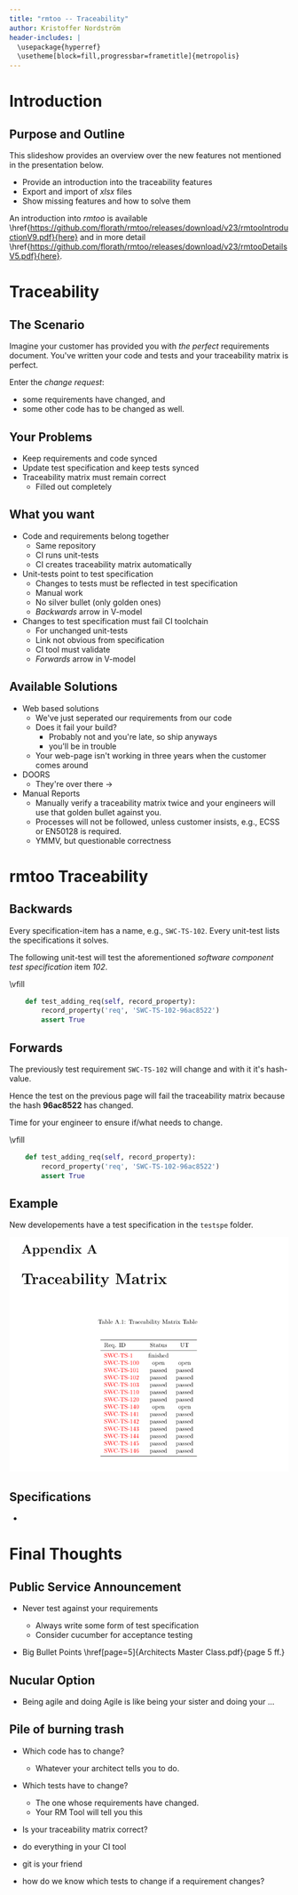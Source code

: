 ```yaml
---
title: "rmtoo -- Traceability"
author: Kristoffer Nordström
header-includes: |
  \usepackage{hyperref}
  \usetheme[block=fill,progressbar=frametitle]{metropolis}
---
```


# Introduction

## Purpose and Outline

This slideshow provides an overview over the new features not mentioned in the presentation below.

* Provide an introduction into the traceability features 
* Export and import of *xlsx* files
* Show missing features and how to solve them

An introduction into *rmtoo* is available \href{https://github.com/florath/rmtoo/releases/download/v23/rmtooIntroductionV9.pdf}{here} 
and in more detail \href{https://github.com/florath/rmtoo/releases/download/v23/rmtooDetailsV5.pdf}{here}.

# Traceability

## The Scenario

Imagine your customer has provided you with *the perfect* requirements document.
You've written your code and tests and your traceability matrix is perfect.

Enter the *change request*:

* some requirements have changed, and
* some other code has to be changed as well.

## Your Problems

* Keep requirements and code synced
* Update test specification and keep tests synced
* Traceability matrix must remain correct
    * Filled out completely

## What you want

* Code and requirements belong together
    * Same repository
	* CI runs unit-tests 
	* CI creates traceability matrix automatically
* Unit-tests point to test specification
    * Changes to tests must be reflected in test specification
	* Manual work 
	* No silver bullet (only golden ones)
	* *Backwards* arrow in V-model
* Changes to test specification must fail CI toolchain
    * For unchanged unit-tests
    * Link not obvious from specification
	* CI tool must validate 
	* *Forwards* arrow in V-model
	
	
## Available Solutions

* Web based solutions
    * We've just seperated our requirements from our code
    * Does it fail your build?
	    * Probably not and you're late, so ship anyways
		* you'll be in trouble
	* Your web-page isn't working in three years when the customer comes around
* DOORS
    * They're over there $\rightarrow$
* Manual Reports
    * Manually verify a traceability matrix twice and your engineers will use that golden bullet against you.
	* Processes will not be followed, unless customer insists, e.g., ECSS or EN50128 is required.
	* YMMV, but questionable correctness

# rmtoo Traceability

## Backwards

Every specification-item has a name, e.g., ``SWC-TS-102``. Every unit-test lists the specifications it solves.

The following unit-test will test the aforementioned  *software component test specification* item *102*.

\vfill

```python
    def test_adding_req(self, record_property):
        record_property('req', 'SWC-TS-102-96ac8522')
		assert True
```

## Forwards

The previously test requirement ``SWC-TS-102`` will change and with it it's hash-value.

Hence the test on the previous page will fail the traceability matrix because the hash **96ac8522** 
has changed.

Time for your engineer to ensure if/what needs to change.

\vfill

```python
    def test_adding_req(self, record_property):
        record_property('req', 'SWC-TS-102-96ac8522')
		assert True
```

## Example

New developements have a test specification in the ``testspe`` folder. 

![Traceability Matrix Example](tracemat-example.png)



## Specifications


* 

# Final Thoughts
## Public Service Announcement

* Never test against your requirements
    * Always write some form of test specification
    * Consider cucumber for acceptance testing

* Big Bullet Points \href[page=5]{Architects Master Class.pdf}{page 5 ff.}

## Nucular Option

* Being agile and doing Agile is like being your sister and doing your ...

## Pile of burning trash

* Which code has to change?
    * Whatever your architect tells you to do.
* Which tests have to change?
    * The one whose requirements have changed. 
	* Your RM Tool will tell you this
* Is your traceability matrix correct?


	
* do everything in your CI tool
* git is your friend
* how do we know which tests to change if a requirement changes?
